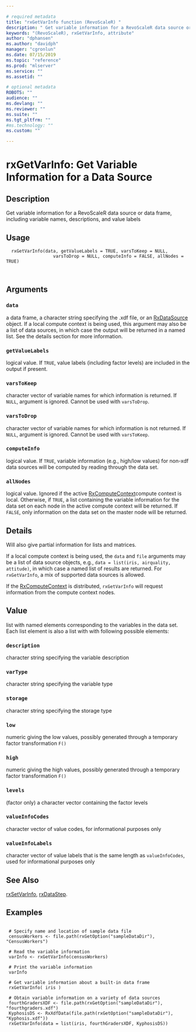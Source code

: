 ```yaml
--- 

# required metadata 
title: "rxGetVarInfo function (RevoScaleR) " 
description: " Get variable information for a RevoScaleR data source or data frame, including variable names, descriptions, and value labels " 
keywords: "(RevoScaleR), rxGetVarInfo, attribute" 
author: "dphansen"
ms.author: "davidph" 
manager: "cgronlun" 
ms.date: 07/15/2019 
ms.topic: "reference" 
ms.prod: "mlserver" 
ms.service: "" 
ms.assetid: "" 

# optional metadata 
ROBOTS: "" 
audience: "" 
ms.devlang: "" 
ms.reviewer: "" 
ms.suite: "" 
ms.tgt_pltfrm: "" 
#ms.technology: "" 
ms.custom: "" 

--- 
```



 # rxGetVarInfo: Get Variable Information for a Data Source 
 ## Description

Get variable information for a RevoScaleR data source or data frame, including variable
names, descriptions, and value labels


 ## Usage

```   
  rxGetVarInfo(data, getValueLabels = TRUE, varsToKeep = NULL,
                  varsToDrop = NULL, computeInfo = FALSE, allNodes = TRUE)



```

 ## Arguments




 ### `data`
 a data frame, a character string specifying the .xdf file, or an [RxDataSource](RxDataSource.md) object.  If a local compute context is being used,  this argument may also be a list of data sources,  in which case the output will be returned in a named list. See the details section for more information. 



 ### `getValueLabels`
 logical value. If `TRUE`, value labels (including factor  levels) are included in the output if present. 



 ### `varsToKeep`
 character vector of variable names for which information is returned. If `NULL`, argument is ignored. Cannot be used with `varsToDrop`. 



 ### `varsToDrop`
 character vector of variable names for which information is not returned. If `NULL`, argument is ignored. Cannot be used with `varsToKeep`. 



 ### `computeInfo`
 logical value. If `TRUE`,  variable information  (e.g., high/low values) for non-xdf data sources will be computed  by reading through the data set. 



 ### `allNodes`
 logical value.  Ignored if the active [RxComputeContext](RxComputeContext.md)compute context is local.  Otherwise, if `TRUE`, a list containing the variable information for the data set on each node in the active compute context will be returned.  If `FALSE`, only information on the data set on the master node will be returned.  





 ## Details
  Will also give partial information for lists and matrices.

If a local compute context is being used, the `data` and `file` arguments may be a list of data source objects, e.g.,
`data = list(iris, airquality, attitude)`, 
in which case a named list of results are returned. For `rxGetVarInfo`, a mix of supported data sources
is allowed. 

If the [RxComputeContext](RxComputeContext.md) is distributed, `rxGetVarInfo` will request information from the
compute context nodes.  


 ## Value

list with named elements corresponding to the variables in the data set. 
Each list element is also a list with with following possible elements:

### `description`
character string specifying the variable description


### `varType`
character string specifying the variable type


### `storage`
character string specifying the storage type


### `low`
numeric giving the low values, possibly generated through a temporary factor transformation `F()`


### `high`
numeric giving the high values, possibly generated through a temporary factor transformation `F()`


### `levels`
(factor only) a character vector containing the factor levels


### `valueInfoCodes`
character vector of value codes, for informational  purposes only


### `valueInfoLabels`
character vector of value labels that is the same length as `valueInfoCodes`, used for informational purposes only








 ## See Also

[rxSetVarInfo](rxSetVarInfoXdf.md),
[rxDataStep](rxDataStep.md).

 ## Examples

 ```

  # Specify name and location of sample data file
  censusWorkers <- file.path(rxGetOption("sampleDataDir"), "CensusWorkers")

  # Read the variable information
  varInfo <- rxGetVarInfo(censusWorkers)

  # Print the variable information
  varInfo

  # Get variable information about a built-in data frame
  rxGetVarInfo( iris )

  # Obtain variable information on a variety of data sources
  fourthGradersXDF <- file.path(rxGetOption("sampleDataDir"), "fourthgraders.xdf")
  KyphosisDS <- RxXdfData(file.path(rxGetOption("sampleDataDir"), "Kyphosis.xdf"))
  rxGetVarInfo(data = list(iris, fourthGradersXDF, KyphosisDS))
```



